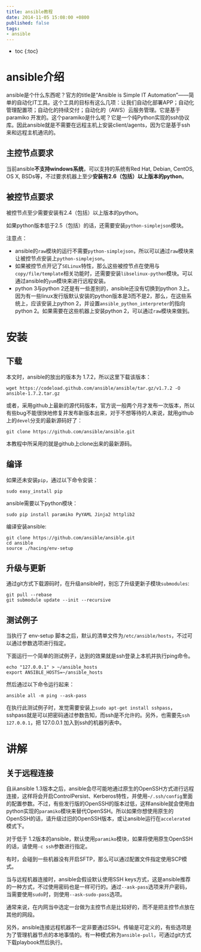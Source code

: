 ```yaml
---
title: ansible教程
date: 2014-11-05 15:08:00 +0800
published: false
tags:
- ansible
---
```


* toc
{:toc}


# ansible介绍

ansible是个什么东西呢？官方的title是“Ansible is Simple IT Automation”——简单的自动化IT工具。这个工具的目标有这么几项：让我们自动化部署APP；自动化管理配置项；自动化的持续交付；自动化的（AWS）云服务管理。它是基于 paramiko 开发的。这个paramiko是什么呢？它是一个纯Python实现的ssh协议库。因此ansible就是不需要在远程主机上安装client/agents，因为它是基于ssh来和远程主机通讯的。

## 主控节点要求

当前ansible**不支持windows系统**，可以支持的系统有Red Hat, Debian, CentOS, OS X, BSDs等，不过要求机器上至少**安装有2.6（包括）以上版本的python**。

## 被控节点要求

被控节点至少需要安装有2.4（包括）以上版本的python。

如果python版本低于2.5（包括）的话，还需要安装`python-simplejson`模块。






注意点：

- ansible的`raw`模块的运行不需要`python-simplejson`，所以可以通过`raw`模块来让被控节点安装上`python-simplejson`。
- 如果被控节点开记了`SELinux`特性，那么这些被控节点在使用与`copy/file/template`相关功能时，还需要安装`libselinux-python`模块。可以通过ansible的`yum`模块来进行远程安装。
- python 3与python 2还是有一些差别的，ansible还没有切换到python 3上。因为有一些linux发行版默认安装的python版本是3而不是2，那么，在这些系统上，应该安装上python 2，并设置`ansible_python_interpreter`的指向python 2。如果需要在这些机器上安装python 2，可以通过`raw`模块来做到。



# 安装

## 下载

本文时，ansible的放出的版本为 1.7.2，所以这里下载该版本：

    wget https://codeload.github.com/ansible/ansible/tar.gz/v1.7.2 -O ansible-1.7.2.tar.gz

或者，采用github上最新的源代码版本，官方说一般两个月才发布一次版本，所以有些bug不能很快地修复并发布新版本出来，对于不想等待的人来说，就用github上的`devel`分支的最新源码好了：

    git clone https://github.com/ansible/ansible.git

本教程中所采用的就是github上clone出来的最新源码。

## 编译


如果还未安装`pip`，通过以下命令安装：

    sudo easy_install pip

ansible需要以下python模块：

    sudo pip install paramiko PyYAML Jinja2 httplib2

编译安装ansible:
    
    git clone https://github.com/ansible/ansible.git
    cd ansible
    source ./hacing/env-setup

## 升级与更新

通过git方式下载源码时，在升级ansible时，别忘了升级更新子模块`submodules`:

    git pull --rebase
    git submodule update --init --recursive

## 测试例子

当执行了 env-setup 脚本之后，默认的清单文件为`/etc/ansible/hosts`，不过可以通过参数选项进行指定。

下面运行一个简单的测试例子，达到的效果就是ssh登录上本机并执行ping命令。

    echo "127.0.0.1" > ~/ansible_hosts
    export ANSIBLE_HOSTS=~/ansible_hosts

然后通过以下命令运行起来：

    ansible all -m ping --ask-pass

在执行此测试例子时，发觉需要安装上`sudo apt-get install sshpass`，sshpass就是可以把密码通过参数告知，而ssh是不允许的。另外，也需要先`ssh 127.0.0.1`，把 127.0.0.1 加入到ssh的机器列表中。

# 讲解

## 关于远程连接

自从ansible 1.3版本之后，ansible会尽可能地通过原生的OpenSSH方式进行远程连接，这样将会开启ControlPersist、Kerberos特性，并使用`~/.ssh/config`里面的配置参数。不过，有些发行版的OpenSSH的版本过低，这样ansible就会使用由python实现的`paramiko`模块来替代OpenSSH。所以如果你想使用原生的OpenSSH的话，请升级过旧的OpenSSH版本，或让ansible运行在`accelerated`模式下。

对于低于 1.2版本的ansible，默认使用`paramiko`模块，如果将使用原生OpenSSH的话，请使用`-c ssh`参数进行指定。

有时，会碰到一些机器没有开启SFTP，那么可以通过配置文件指定使用SCP模式。

当与远程机器连接时，ansible会假设默认使用SSH keys方式，这是ansible推荐的一种方式，不过使用密码也是一样可行的。通过`--ask-pass`选项来开户密码，当需要使用`sudo`时，则使用`--ask-sudo-pass`选项。

通常来说，在内网当中选定一台做为主控节点是比较好的，而不是把主控节点放在其他的网段。

另外，ansible连接远程机器不一定非要通过SSH。传输是可定义的，有些选项是为了管理机器节点的本地事情的。有一种模式称为`ansible-pull`，可通过git方式下载playbook然后执行。


